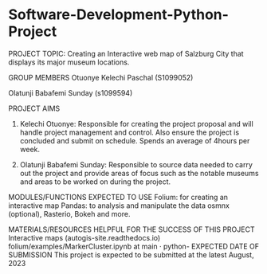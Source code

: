 # Software-Development-Python-Project
PROJECT TOPIC: Creating an Interactive web map of Salzburg City that displays its major museum locations.

GROUP MEMBERS
Otuonye Kelechi Paschal (S1099052)

Olatunji Babafemi Sunday (s1099594)

PROJECT AIMS
1. Kelechi Otuonye: Responsible for creating the project proposal and will handle project management and control. Also ensure the project is concluded and submit on schedule. Spends an average of 4hours per week.


2. Olatunji Babafemi Sunday: Responsible to source data needed to carry out the project and provide areas of focus such as the notable museums and areas to be worked on during the project.

MODULES/FUNCTIONS EXPECTED TO USE
Folium: for creating an interactive map
Pandas: to analysis and manipulate the data
osmnx (optional), Rasterio, Bokeh and more.

MATERIALS/RESOURCES HELPFUL FOR THE SUCCESS OF THIS PROJECT
   Interactive maps (autogis-site.readthedocs.io)
   folium/examples/MarkerCluster.ipynb at main · python-
   EXPECTED DATE OF SUBMISSION
   This project is expected to be submitted at the latest August, 2023
   
